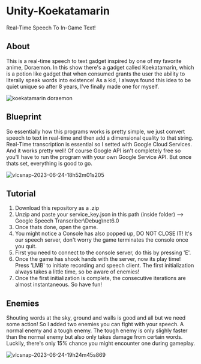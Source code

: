 # Unity-Koekatamarin

Real-Time Speech To In-Game Text!

## About

This is a real-time speech to text gadget inspired by one of my favorite anime, Doraemon. In this show there's a gadget called Koekatamarin, which is a potion like gadget that when consumed grants the user the ability to literally speak words into existence! As a kid, I always found this idea to be quiet unique so after 8 years, I've finally made one for myself.

![koekatamarin doraemon](https://github.com/rohithateappple/Unity-Koekatamarin/assets/131531154/21e6fd0d-4021-45cb-baae-2703642e486b)

## Blueprint

So essentially how this programs works is pretty simple, we just convert speech to text in real-time and then add a dimensional quality to that string. Real-Time transcription is essential so I setted with Google Cloud Services. And it works pretty well! Of course Google API isn't completely free so you'll have to run the program with your own Google Service API. But once thats set, everything is good to go.

![vlcsnap-2023-06-24-18h52m01s205](https://github.com/rohithateappple/Unity-Koekatamarin/assets/131531154/c1e31a34-abbf-40a2-8307-14f717bfaddc)

## Tutorial

1. Download this repository as a .zip
2. Unzip and paste your service_key.json in this path (inside folder) --> Google Speech Transcriber\Debug\net6.0
3. Once thats done, open the game.
4. You might notice a Console has also popped up, DO NOT CLOSE IT! It's our speech server, don't worry the game terminates the console once you quit.
5. First you need to connect to the console server, do this by pressing 'E'.
6. Once the game has shook hands with the server, now its play time! Press 'LMB' to initiate recording and speech client. The first initialization always takes a little time, so be aware of enemies!
7. Once the first initialization is complete, the consecutive iterations are almost instantaneous. So have fun!

## Enemies

Shouting words at the sky, ground and walls is good and all but we need some action! So I added two enemies you can fight with your speech. A normal enemy and a tough enemy. The tough enemy is only slighly faster than the normal enemy but also only takes damage from certain words. Luckily, there's only 15% chance you might encounter one during gameplay.

![vlcsnap-2023-06-24-19h24m45s869](https://github.com/rohithateappple/Unity-Koekatamarin/assets/131531154/1770bed1-7e4e-453d-ae2a-5f75a641dd2b)


 

 
